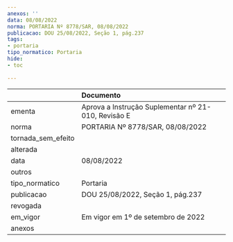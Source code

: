 ```yaml
---
anexos: ''
data: 08/08/2022
norma: PORTARIA Nº 8778/SAR, 08/08/2022
publicacao: DOU 25/08/2022, Seção 1, pág.237
tags:
- portaria
tipo_normatico: Portaria
hide: 
- toc 
 
---
```


|                    | Documento                                           |
|:-------------------|:----------------------------------------------------|
| ementa             | Aprova a Instrução Suplementar nº 21-010, Revisão E |
| norma              | PORTARIA Nº 8778/SAR, 08/08/2022                    |
| tornada_sem_efeito |                                                     |
| alterada           |                                                     |
| data               | 08/08/2022                                          |
| outros             |                                                     |
| tipo_normatico     | Portaria                                            |
| publicacao         | DOU 25/08/2022, Seção 1, pág.237                    |
| revogada           |                                                     |
| em_vigor           | Em vigor em 1º de setembro de 2022                  |
| anexos             |                                                     |